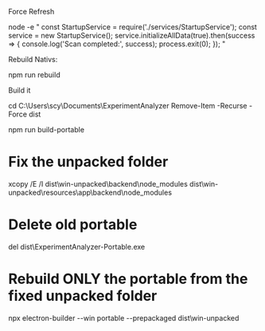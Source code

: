 Force Refresh

node -e "
const StartupService = require('./services/StartupService');
const service = new StartupService();
service.initializeAllData(true).then(success => {
  console.log('Scan completed:', success);
  process.exit(0);
});
"

Rebuild Nativs:

npm run rebuild




Build it

cd C:\Users\scy\Documents\ExperimentAnalyzer
Remove-Item -Recurse -Force dist

npm run build-portable

# Fix the unpacked folder
xcopy /E /I dist\win-unpacked\backend\node_modules dist\win-unpacked\resources\app\backend\node_modules

# Delete old portable
del dist\ExperimentAnalyzer-Portable.exe

# Rebuild ONLY the portable from the fixed unpacked folder
npx electron-builder --win portable --prepackaged dist\win-unpacked